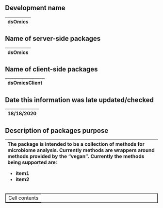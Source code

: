 ## Development name
| dsOmics | 
|:-|
## Name of server-side packages
| dsOmics | 
|:-|
## Name of client-side packages
| dsOmicsClient | 
|:-|
## Date this information was late updated/checked
| 18/18/2020 | 
|:-|
## Description of packages purpose
| The package is intended to be a collection of methods for microbiome analysis. Currently methods are wrappers around methods provided by the “vegan”. Currently the methods being supported are: <ul><li>item1</li><li>item2</li></ul> | 
|:-|


<TABLE BORDER="2">
<TR>
<TD>Cell contents</TD>
</TR>
</TABLE>
